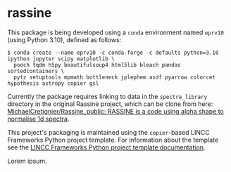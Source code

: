 # rassine

This package is being developed using a `conda` environment named `eprv10` (using Python 3.10), defined as follows:
```
$ conda create --name eprv10 -c conda-forge -c defaults python=3.10 ipython jupyter scipy matplotlib \
  pooch tqdm h5py beautifulsoup4 html5lib bleach pandas sortedcontainers \
  pytz setuptools mpmath bottleneck jplephem asdf pyarrow colorcet hypothesis astropy copier gsl
```

Currently the package requires linking to data in the `spectra_library` directory in the original Rassine project, which can be clone from here: [MichaelCretignier/Rassine_public: RASSINE is a code using alpha shape to normalise 1d spectra](https://github.com/MichaelCretignier/Rassine_public).

This project's packaging is maintained using the `copier`-based LINCC Frameworks Python project template.  For information about the template see the [LINCC Frameworks Python project template documentation](https://lincc-ppt.readthedocs.io/en/latest/).

Lorem ipsum.
